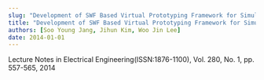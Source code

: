 ```yaml
---
slug: "Development of SWF Based Virtual Prototyping Framework for Simulating Ubiquitous Systems"
title: "Development of SWF Based Virtual Prototyping Framework for Simulating Ubiquitous Systems"
authors: [Soo Young Jang, Jihun Kim, Woo Jin Lee]
date: 2014-01-01
---
```


Lecture Notes in Electrical Engineering(ISSN:1876-1100), Vol. 280, No. 1, pp. 557-565, 2014
